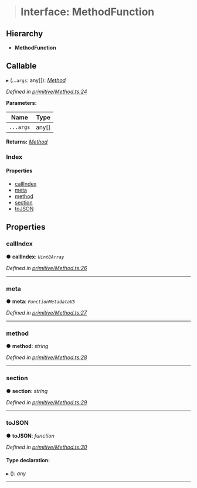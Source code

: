 > # Interface: MethodFunction

## Hierarchy

* **MethodFunction**

## Callable

▸ (...`args`: any[]): *[Method](../classes/_primitive_method_.method.md)*

*Defined in [primitive/Method.ts:24](https://github.com/polkadot-js/api/blob/b517613/packages/types/src/primitive/Method.ts#L24)*

**Parameters:**

Name | Type |
------ | ------ |
`...args` | any[] |

**Returns:** *[Method](../classes/_primitive_method_.method.md)*

### Index

#### Properties

* [callIndex](_primitive_method_.methodfunction.md#callindex)
* [meta](_primitive_method_.methodfunction.md#meta)
* [method](_primitive_method_.methodfunction.md#method)
* [section](_primitive_method_.methodfunction.md#section)
* [toJSON](_primitive_method_.methodfunction.md#tojson)

## Properties

###  callIndex

● **callIndex**: *`Uint8Array`*

*Defined in [primitive/Method.ts:26](https://github.com/polkadot-js/api/blob/b517613/packages/types/src/primitive/Method.ts#L26)*

___

###  meta

● **meta**: *`FunctionMetadataV5`*

*Defined in [primitive/Method.ts:27](https://github.com/polkadot-js/api/blob/b517613/packages/types/src/primitive/Method.ts#L27)*

___

###  method

● **method**: *string*

*Defined in [primitive/Method.ts:28](https://github.com/polkadot-js/api/blob/b517613/packages/types/src/primitive/Method.ts#L28)*

___

###  section

● **section**: *string*

*Defined in [primitive/Method.ts:29](https://github.com/polkadot-js/api/blob/b517613/packages/types/src/primitive/Method.ts#L29)*

___

###  toJSON

● **toJSON**: *function*

*Defined in [primitive/Method.ts:30](https://github.com/polkadot-js/api/blob/b517613/packages/types/src/primitive/Method.ts#L30)*

#### Type declaration:

▸ (): *any*

___